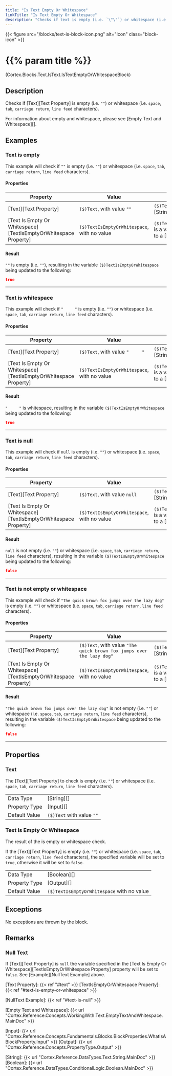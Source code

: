 ```yaml
---
title: "Is Text Empty Or Whitespace"
linkTitle: "Is Text Empty Or Whitespace"
description: "Checks if text is empty (i.e. `\"\"`) or whitespace (i.e. `space`, `tab`, `carriage return`, `line feed` characters)."
---
```


{{< figure src="/blocks/text-is-block-icon.png" alt="Icon" class="block-icon" >}}

# {{% param title %}}

<p class="namespace">(Cortex.Blocks.Text.IsText.IsTextEmptyOrWhitespaceBlock)</p>

## Description

Checks if [Text][Text Property] is empty (i.e. `""`) or whitespace (i.e. `space`, `tab`, `carriage return`, `line feed` characters).

For information about empty and whitespace, please see [Empty Text and Whitespace][].

## Examples

### Text is empty

This example will check if `""` is empty (i.e. `""`) or whitespace (i.e. `space`, `tab`, `carriage return`, `line feed` characters).

#### Properties

| Property           | Value                     | Notes                                    |
|--------------------|---------------------------|------------------------------------------|
| [Text][Text Property] | `($)Text`, with value `""` | `($)Text` is a variable of type [String][] |
| [Text Is Empty Or Whitespace][TextIsEmptyOrWhitespace Property] | `($)TextIsEmptyOrWhitespace`, with no value | `($)TextIsEmptyOrWhitespace` is a variable that will be set to a [Boolean][] value |

#### Result

`""` is empty (i.e. `""`), resulting in the variable `($)TextIsEmptyOrWhitespace` being updated to the following:

```json
true
```

***

### Text is whitespace

This example will check if `"     "` is empty (i.e. `""`) or whitespace (i.e. `space`, `tab`, `carriage return`, `line feed` characters).

#### Properties

| Property           | Value                     | Notes                                    |
|--------------------|---------------------------|------------------------------------------|
| [Text][Text Property] | `($)Text`, with value `"     "` | `($)Text` is a variable of type [String][] |
| [Text Is Empty Or Whitespace][TextIsEmptyOrWhitespace Property] | `($)TextIsEmptyOrWhitespace`, with no value | `($)TextIsEmptyOrWhitespace` is a variable that will be set to a [Boolean][] value |

#### Result

`"     "` is whitespace, resulting in the variable `($)TextIsEmptyOrWhitespace` being updated to the following:

```json
true
```

***

### Text is null

This example will check if `null` is empty (i.e. `""`) or whitespace (i.e. `space`, `tab`, `carriage return`, `line feed` characters).

#### Properties

| Property           | Value                     | Notes                                    |
|--------------------|---------------------------|------------------------------------------|
| [Text][Text Property] | `($)Text`, with value `null` | `($)Text` is a variable of type [String][] |
| [Text Is Empty Or Whitespace][TextIsEmptyOrWhitespace Property] | `($)TextIsEmptyOrWhitespace`, with no value | `($)TextIsEmptyOrWhitespace` is a variable that will be set to a [Boolean][] value |

#### Result

`null` is not empty (i.e. `""`) or whitespace (i.e. `space`, `tab`, `carriage return`, `line feed` characters), resulting in the variable `($)TextIsEmptyOrWhitespace` being updated to the following:

```json
false
```

***

### Text is not empty or whitespace

This example will check if `"The quick brown fox jumps over the lazy dog"` is empty (i.e. `""`) or whitespace (i.e. `space`, `tab`, `carriage return`, `line feed` characters).

#### Properties

| Property           | Value                     | Notes                                    |
|--------------------|---------------------------|------------------------------------------|
| [Text][Text Property] | `($)Text`, with value `"The quick brown fox jumps over the lazy dog"` | `($)Text` is a variable of type [String][] |
| [Text Is Empty Or Whitespace][TextIsEmptyOrWhitespace Property] | `($)TextIsEmptyOrWhitespace`, with no value | `($)TextIsEmptyOrWhitespace` is a variable that will be set to a [Boolean][] value |

#### Result

`"The quick brown fox jumps over the lazy dog"` is not empty (i.e. `""`) or whitespace (i.e. `space`, `tab`, `carriage return`, `line feed` characters), resulting in the variable `($)TextIsEmptyOrWhitespace` being updated to the following:

```json
false
```

***

## Properties

### Text

The [Text][Text Property] to check is empty (i.e. `""`) or whitespace (i.e. `space`, `tab`, `carriage return`, `line feed` characters).

| | |
|--------------------|---------------------------|
| Data Type | [String][] |
| Property Type | [Input][] |
| Default Value | `($)Text` with value `""` |

### Text Is Empty Or Whitespace

The result of the is empty or whitespace check.

If the [Text][Text Property] is empty (i.e. `""`) or whitespace (i.e. `space`, `tab`, `carriage return`, `line feed` characters), the specified variable will be set to `true`, otherwise it will be set to `false`.

| | |
|--------------------|---------------------------|
| Data Type | [Boolean][] |
| Property Type | [Output][] |
| Default Value | `($)TextIsEmptyOrWhitespace` with no value |

## Exceptions

No exceptions are thrown by the block.

## Remarks

### Null Text

If [Text][Text Property] is `null` the variable specified in the [Text Is Empty Or Whitespace][TextIsEmptyOrWhitespace Property] property will be set to `false`. See [Example][NullText Example] above.

[Text Property]: {{< ref "#text" >}}
[TextIsEmptyOrWhitespace Property]: {{< ref "#text-is-empty-or-whitespace" >}}

[NullText Example]: {{< ref "#text-is-null" >}}

[Empty Text and Whitespace]: {{< url "Cortex.Reference.Concepts.WorkingWith.Text.EmptyTextAndWhitespace.MainDoc" >}}

[Input]: {{< url "Cortex.Reference.Concepts.Fundamentals.Blocks.BlockProperties.WhatIsABlockProperty.Input" >}}
[Output]: {{< url "Cortex.Reference.Concepts.PropertyType.Output" >}}

[String]: {{< url "Cortex.Reference.DataTypes.Text.String.MainDoc" >}}
[Boolean]: {{< url "Cortex.Reference.DataTypes.ConditionalLogic.Boolean.MainDoc" >}}
